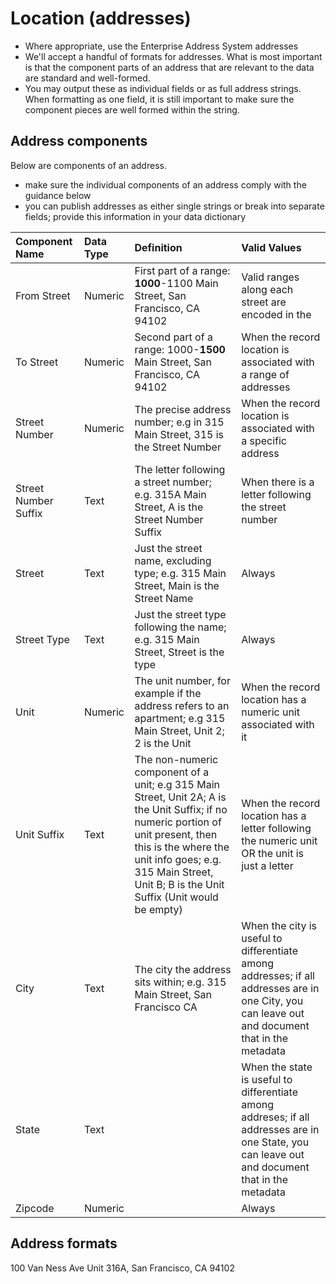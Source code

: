# Location \(addresses\)

* Where appropriate, use the Enterprise Address System addresses
* We'll accept a handful of formats for addresses. What is most important is that the component parts of an address that are relevant to the data are standard and well-formed.
* You may output these as individual fields or as full address strings. When formatting as one field, it is still important to make sure the component pieces are well formed within the string.

## Address components

Below are components of an address. 
 - make sure the individual components of an address comply with the guidance below
 - you can publish addresses as either single strings or break into separate fields; provide this information in your data dictionary

| Component Name | Data Type | Definition | Valid Values |
| :--- | :--- | :--- | :--- |
| From Street | Numeric |  First part of a range: **1000**-1100 Main Street, San Francisco, CA 94102 | Valid ranges along each street are encoded in the  |
| To Street | Numeric | Second part of a range: 1000-**1500** Main Street, San Francisco, CA 94102 | When the record location is associated with a range of addresses |
| Street Number | Numeric | The precise address number; e.g in 315 Main Street, 315 is the Street Number | When the record location is associated with a specific address |
| Street Number Suffix | Text | The letter following a street number; e.g. 315A Main Street, A is the Street Number Suffix | When there is a letter following the street number |
| Street | Text | Just the street name, excluding type; e.g. 315 Main Street, Main is the Street Name | Always |
| Street Type | Text | Just the street type following the name; e.g. 315 Main Street, Street is the type | Always |
| Unit | Numeric | The unit number, for example if the address refers to an apartment; e.g 315 Main Street, Unit 2; 2 is the Unit | When the record location has a numeric unit associated with it |
| Unit Suffix | Text | The non-numeric component of a unit; e.g 315 Main Street, Unit 2A; A is the Unit Suffix; if no numeric portion of unit present, then this is the where the unit info goes; e.g. 315 Main Street, Unit B; B is the Unit Suffix \(Unit would be empty\) | When the record location has a letter following the numeric unit OR the unit is just a letter |
| City | Text | The city the address sits within; e.g. 315 Main Street, San Francisco CA | When the city is useful to differentiate among addresses; if all addresses are in one City, you can leave out and document that in the metadata |
| State | Text |  | When the state is useful to differentiate among addreses; if all addresses are in one State, you can leave out and document that in the metadata |
| Zipcode | Numeric |  | Always |

## Address formats

100 Van Ness Ave Unit 316A, San Francisco, CA 94102

